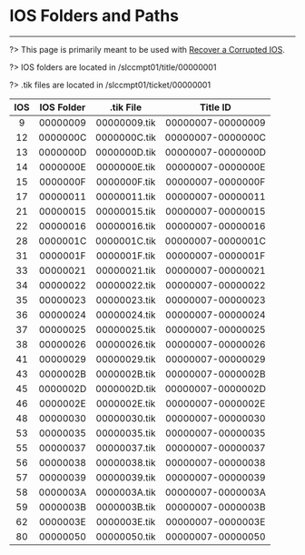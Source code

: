 # IOS Folders and Paths
---
?> This page is primarily meant to be used with [Recover a Corrupted IOS](recover-ios).

?> IOS folders are located in /slccmpt01/title/00000001

?> .tik files are located in /slccmpt01/ticket/00000001

| IOS | IOS Folder |  .tik File   |        Title ID         |
|:---:|:----------:|:------------:|:-----------------------:|
|  9  |  00000009  | 00000009.tik | 00000007-&zwnj;00000009 |
| 12  |  0000000C  | 0000000C.tik | 00000007-&zwnj;0000000C |
| 13  |  0000000D  | 0000000D.tik | 00000007-&zwnj;0000000D |
| 14  |  0000000E  | 0000000E.tik | 00000007-&zwnj;0000000E |
| 15  |  0000000F  | 0000000F.tik | 00000007-&zwnj;0000000F |
| 17  |  00000011  | 00000011.tik | 00000007-&zwnj;00000011 |
| 21  |  00000015  | 00000015.tik | 00000007-&zwnj;00000015 |
| 22  |  00000016  | 00000016.tik | 00000007-&zwnj;00000016 |
| 28  |  0000001C  | 0000001C.tik | 00000007-&zwnj;0000001C |
| 31  |  0000001F  | 0000001F.tik | 00000007-&zwnj;0000001F |
| 33  |  00000021  | 00000021.tik | 00000007-&zwnj;00000021 |
| 34  |  00000022  | 00000022.tik | 00000007-&zwnj;00000022 |
| 35  |  00000023  | 00000023.tik | 00000007-&zwnj;00000023 |
| 36  |  00000024  | 00000024.tik | 00000007-&zwnj;00000024 |
| 37  |  00000025  | 00000025.tik | 00000007-&zwnj;00000025 |
| 38  |  00000026  | 00000026.tik | 00000007-&zwnj;00000026 |
| 41  |  00000029  | 00000029.tik | 00000007-&zwnj;00000029 |
| 43  |  0000002B  | 0000002B.tik | 00000007-&zwnj;0000002B |
| 45  |  0000002D  | 0000002D.tik | 00000007-&zwnj;0000002D |
| 46  |  0000002E  | 0000002E.tik | 00000007-&zwnj;0000002E |
| 48  |  00000030  | 00000030.tik | 00000007-&zwnj;00000030 |
| 53  |  00000035  | 00000035.tik | 00000007-&zwnj;00000035 |
| 55  |  00000037  | 00000037.tik | 00000007-&zwnj;00000037 |
| 56  |  00000038  | 00000038.tik | 00000007-&zwnj;00000038 |
| 57  |  00000039  | 00000039.tik | 00000007-&zwnj;00000039 |
| 58  |  0000003A  | 0000003A.tik | 00000007-&zwnj;0000003A |
| 59  |  0000003B  | 0000003B.tik | 00000007-&zwnj;0000003B |
| 62  |  0000003E  | 0000003E.tik | 00000007-&zwnj;0000003E |
| 80  |  00000050  | 00000050.tik | 00000007-&zwnj;00000050 |